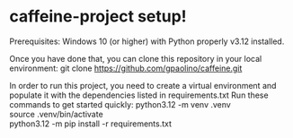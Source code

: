 # caffeine-project setup!

Prerequisites: Windows 10 (or higher) with Python properly v3.12 installed.

Once you have done that, you can clone this repository in your local environment:
	git clone https://github.com/gpaolino/caffeine.git

In order to run this project, you need to create a virtual environment and populate it with the dependencies listed in requirements.txt
Run these commands to get started quickly:
	python3.12 -m venv .venv  
	source .venv/bin/activate  
	python3.12 -m pip install -r requirements.txt
